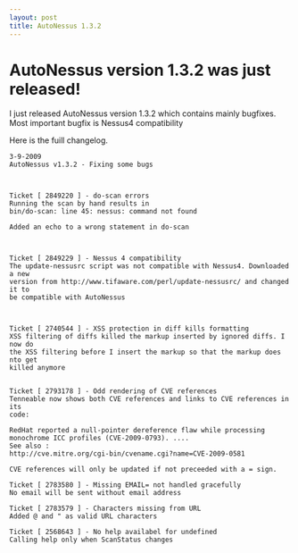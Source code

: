 ```yaml
---
layout: post
title: AutoNessus 1.3.2
---
```

# AutoNessus version 1.3.2 was just released!

I just released AutoNessus version 1.3.2 which contains mainly bugfixes. Most
important bugfix is Nessus4 compatibility

Here is the fuill changelog.

    
    
    3-9-2009  
    AutoNessus v1.3.2 - Fixing some bugs
    
    
      
    Ticket [ 2849220 ] - do-scan errors  
    Running the scan by hand results in  
    bin/do-scan: line 45: nessus: command not found  
      
    Added an echo to a wrong statement in do-scan
    
    
      
    Ticket [ 2849229 ] - Nessus 4 compatibility  
    The update-nessusrc script was not compatible with Nessus4. Downloaded a new  
    version from http://www.tifaware.com/perl/update-nessusrc/ and changed it to  
    be compatible with AutoNessus
    
    
      
    Ticket [ 2740544 ] - XSS protection in diff kills formatting  
    XSS filtering of diffs killed the markup inserted by ignored diffs. I now do  
    the XSS filtering before I insert the markup so that the markup does nto get  
    killed anymore
    
    
    Ticket [ 2793178 ] - Odd rendering of CVE references  
    Tenneable now shows both CVE references and links to CVE references in its  
    code:  
      
    RedHat reported a null-pointer dereference flaw while processing  
    monochrome ICC profiles (CVE-2009-0793). ....  
    See also :  
    http://cve.mitre.org/cgi-bin/cvename.cgi?name=CVE-2009-0581  
      
    CVE references will only be updated if not preceeded with a = sign.  
      
    Ticket [ 2783580 ] - Missing EMAIL= not handled gracefully  
    No email will be sent without email address  
      
    Ticket [ 2783579 ] - Characters missing from URL  
    Added @ and " as valid URL characters  
      
    Ticket [ 2568643 ] - No help availabel for undefined  
    Calling help only when ScanStatus changes

